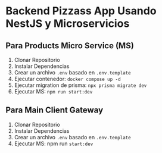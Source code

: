 # Backend Pizzass App Usando NestJS y Microservicios


## Para Products Micro Service (MS)
1. Clonar Repositorio
2. Instalar Dependencias
3. Crear un archivo `.env` basado en `.env.template`
4. Ejecutar contenedor: ```docker compose up -d```
5. Ejecutar migration de prisma: `npx prisma migrate dev`
6. Ejecutar MS: ```npm run start:dev```

## Para Main Client Gateway
1. Clonar Repositorio
2. Instalar Dependencias
3. Crear un archivo `.env` basado en `.env.template`
4. Ejecutar MS: npm run ```start:dev```
